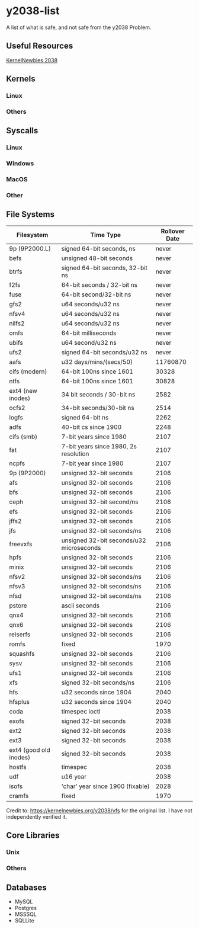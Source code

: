 # y2038-list
A list of what is safe, and not safe from the y2038 Problem. 

## Useful Resources
[KernelNewbies 2038](https://kernelnewbies.org/y2038)


## Kernels
### Linux
### Others

## Syscalls
### Linux
### Windows
### MacOS
### Other

## File Systems
| Filesystem | Time Type | Rollover Date
| --- | --- | --- |
| 9p (9P2000.L) | signed 64-bit seconds, ns | never |
| befs | unsigned 48-bit seconds | never |
| btrfs | signed 64-bit seconds, 32-bit ns | never |
| f2fs | 64-bit seconds / 32-bit ns | never |
| fuse | 64-bit second/32-bit ns | never | 
| gfs2 | u64 seconds/u32 ns | never |
| nfsv4 | u64 seconds/u32 ns | never | 
| nilfs2 | u64 seconds/u32 ns | never |
| omfs | 64-bit milliseconds | never |
| ubifs | u64 second/u32 ns | never |
| ufs2 | signed 64-bit seconds/u32 ns | never | 
| aafs | u32 days/mins/(secs/50) | 11760870 |
| cifs (modern) | 64-bit 100ns since 1601 | 30328 |
| ntfs | 64-bit 100ns since 1601 | 30828 | 
| ext4 (new inodes) | 34 bit seconds / 30-bit ns | 2582 |
| ocfs2 | 34-bit seconds/30-bit ns | 2514| 
| logfs | signed 64-bit ns | 2262 | 
| adfs | 40-bit cs since 1900 | 2248 |
| cifs (smb) | 7-bit years since 1980 | 2107 |
| fat | 7-bit years since 1980, 2s resolution | 2107 |
| ncpfs | 7-bit year since 1980 | 2107 | 
| 9p (9P2000) | unsigned 32-bit seconds | 2106 |
| afs | unsigned 32-bit seconds | 2106 |
| bfs | unsigned 32-bit seconds | 2106 | 
| ceph | unsigned 32-bit second/ns | 2106 |
| efs | unsigned 32-bit seconds | 2106 |
| jffs2 | unsigned 32-bit seconds | 2106 | 
| jfs | unsigned 32-bit seconds/ns | 2106 | 
| freevxfs | unsigned 32-bit seconds/u32 microseconds | 2106 | 
| hpfs | unsigned 32-bit seconds | 2106 |
| minix | unsigned 32-bit seconds | 2106 | 
| nfsv2 | unsigned 32-bit seconds/ns | 2106 | 
| nfsv3 | unsigned 32-bit seconds/ns | 2106 | 
| nfsd | unsigned 32-bit seconds/ns | 2106 | 
| pstore | ascii seconds | 2106 | 
| qnx4 | unsigned 32-bit seconds | 2106 | 
| qnx6 | unsigned 32-bit seconds | 2106 |
| reiserfs | unsigned 32-bit seconds | 2106 |
| romfs | fixed | 1970 | 
| squashfs | unsigned 32-bit seconds | 2106 | 
| sysv | unsigned 32-bit seconds | 2106 | 
| ufs1 | unsigned 32-bit seconds | 2106 | 
| xfs | signed 32-bit seconds/ns | 2106 |
| hfs | u32 seconds since 1904 | 2040 | 
| hfsplus | u32 seconds since 1904 | 2040 | 
| coda | timespec ioctl | 2038 |
| exofs | signed 32-bit seconds | 2038 |
| ext2 | signed 32-bit seconds | 2038 | 
| ext3 | signed 32-bit seconds | 2038
| ext4 (good old inodes) | signed 32-bit seconds | 2038 | 
| hostfs | timespec | 2038 | 
| udf | u16 year | 2038|
| isofs | 'char' year since 1900 (fixable) | 2028 | 
| cramfs | fixed | 1970 | 

Credit to: https://kernelnewbies.org/y2038/vfs for the original list. I have not independently verified it. 

## Core Libraries
### Unix
### Others

## Databases 
* MySQL
* Postgres
* MSSSQL
* SQLLite 
